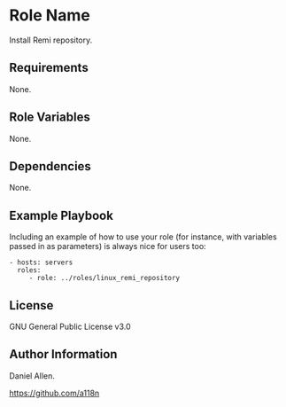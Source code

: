 Role Name
=========

Install Remi repository.

Requirements
------------

None.

Role Variables
--------------

None.

Dependencies
------------

None.

Example Playbook
----------------

Including an example of how to use your role (for instance, with variables passed in as parameters) is always nice for users too:

    - hosts: servers
      roles:
         - role: ../roles/linux_remi_repository

License
-------

GNU General Public License v3.0

Author Information
------------------

Daniel Allen.

https://github.com/a118n
